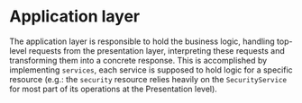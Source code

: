 # Application layer

The application layer is responsible to hold the business logic, handling top-level requests from the presentation layer, interpreting these requests and transforming them into a concrete response. This is accomplished by implementing `services`, each service is supposed to hold logic for a specific resource (e.g.: the `security` resource relies heavily on the `SecurityService` for most part of its operations at the Presentation level).
